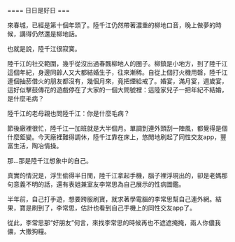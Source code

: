 ==== 日日是好日 ===

來春城，已經是第十個年頭了。陸千江仍然帶著濃重的柳地口音，晚上做夢的時候，講得仍然還是柳地話。

也就是說，陸千江很寂寞。

陸千江的社交範圍，幾乎從沒出過春飄柳地人的圈子。柳鎮是小地方，到了陸千江這個年紀，身邊同齡人又大都結婚生子，往來漸稀。自從上個打火機用磬，陸千江連個抽菸借火的朋友都沒有，幾個月來，竟把煙給戒了。婚宴，滿月宴，週歲宴，這好似擊鼓傳花的遊戲停在了大家的一個大問號裡：這陸家兒子一把年紀不結婚，是什麼毛病？

陸千江的老母親也問陸千江：你是什麼毛病？

節後廠裡很忙，陸千江一加班就是大半個月。單調到連外頭刮一陣風，都覺得是個什麼鉅變。今天廠裡難得調休，陸千江靠在床上，悠閒地刷起了同性交友app，豐富生活，陶冶情操。

那...那是陸千江想象中的自己。

真實的情況是，浮生偷得半日閒，陸千江拿起手機，腦子裡浮現出的，卻是老媽那句意義不明的話，還有表姐兼室友李常思為自己展示的性病圖鑑。

半年前，自己打手遊，想要跨服刷寶，就求著學電腦的李常思幫自己連外網。結果，寶是刷到了，李常思，估計也看到自己手機上的同性交友app了。

從此，李常思那“好朋友”何言，來找李常思的時候再也不遮遮掩掩，兩人你儂我儂，大撒狗糧。